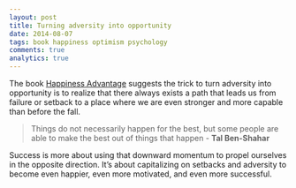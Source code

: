 ```yaml
---
layout: post
title: Turning adversity into opportunity
date: 2014-08-07
tags: book happiness optimism psychology
comments: true
analytics: true
---
```


The book [Happiness Advantage](http://www.amazon.com/Happiness-Advantage-Principles-Psychology-Performance-ebook/dp/B003F3PMYI) suggests the trick to turn adversity into opportunity is to realize that there always exists a path that leads us from failure or setback to a place where we are even stronger and more capable than before the fall.

> Things do not necessarily happen for the best, but some people are able to make the best out of things that happen - **Tal Ben-Shahar**


Success is more about using that downward momentum to propel ourselves in the opposite direction. It’s about capitalizing on setbacks and adversity to become even happier, even more motivated, and even more successful. 





